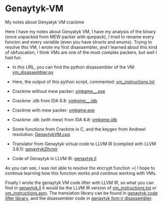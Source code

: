 # Genaytyk-VM
My notes about Genyatyk VM crackme

Here I have my notes about Genyatyk VM, I have my analysis of the binary (once unpacked from MEW packer with qunpack), I tried to rename every funcion and every variable (even you have structs and enums). Trying to resolve this VM, I wrote my first disassembler, and I learned about this kind of obfuscation, I think VMs are one of the most complex packers, but well I had fun.

+ In this URL, you can find the python disassembler of the VM: <a href="https://github.com/Fare9/Genaytyk-VM/blob/master/vm_disassembler.py">vm_disassembler.py</a>

+ Here, the output of this python script, commented: <a href="https://github.com/Fare9/Genaytyk-VM/blob/master/vm_instructions.txt">vm_instructions.txt</a>

+ Crackme without mew packer: <a href="https://github.com/Fare9/Genaytyk-VM/blob/master/vmkgme__.exe">vmkgme__.exe</a>

+ Crackme .idb from IDA 6.8: <a href="https://github.com/Fare9/Genaytyk-VM/blob/master/vmkgme__.idb">vmkgme__.idb</a>

+ Crackme with mew packer: <a href="https://github.com/Fare9/Genaytyk-VM/blob/master/VMkgme.exe.exe">vmkgme.exe</a>

+ Crackme .idb (with mew) from IDA 6.8: <a href="https://github.com/Fare9/Genaytyk-VM/blob/master/VMkgme.idb">vmkgme.idb</a>

+ Some functions from Crackme in C, and the keygen from Andrewl resolution: <a href="https://github.com/Fare9/Genaytyk-VM/blob/master/GenaytykVM.cpp">GenaytykVM.cpp</a>

+ Translator from Genaytyk virtual code to LLVM IR (compiled with LLVM 3.8.1): <a href="https://github.com/Fare9/Genaytyk-VM/tree/master/genaytyk2llvmir">genaytyk2llvmir</a>

+ Code of Genaytyk in LLVM IR: <a href="https://github.com/Fare9/Genaytyk-VM/blob/master/genaytyk2llvmir/genaytyk.ll">genaytyk.ll</a>

As you can see, I was not able to resolve the encrypt function =( I hope to continue learning how this function works and continue working with VMs.

Finally I wrote the genaytyk VM code lifter with LLVM IR, so what you can find in <a href="https://github.com/Fare9/Genaytyk-VM/blob/master/genaytyk2llvmir/genaytyk.ll">genaytyk.ll</a> it would be the LLVM IR version of <a href="https://github.com/Fare9/Genaytyk-VM/blob/master/vm_instructions.txt">vm_instructions.txt</a> or <a href="https://github.com/Fare9/Genaytyk-VM/blob/master/vm_instructions.asm">vm_instructions.asm</a>. The translation library can be found in <a href="https://github.com/Fare9/Genaytyk-VM/tree/master/genaytyk2llvmir/src/genaytyk">genaytyk code lifter library</a>, and the disassembler code in <a href="https://github.com/Fare9/Genaytyk-VM/tree/master/genaytyk2llvmir/src/disassembler">genaytyk llvm ir disassembler</a>.
